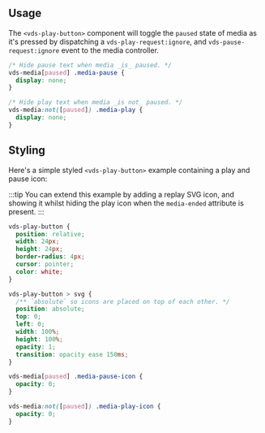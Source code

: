 ## Usage

The `<vds-play-button>` component will toggle the `paused` state of media as it's pressed by
dispatching a `vds-play-request:ignore`, and `vds-pause-request:ignore` event to the media
controller.

<slot name="usage" />

```css copy
/* Hide pause text when media _is_ paused. */
vds-media[paused] .media-pause {
  display: none;
}

/* Hide play text when media _is not_ paused. */
vds-media:not([paused]) .media-play {
  display: none;
}
```

## Styling

Here's a simple styled `<vds-play-button>` example containing a play and pause icon:

:::tip
You can extend this example by adding a replay SVG icon, and showing it whilst hiding the play icon
when the `media-ended` attribute is present.
:::

<slot name="styling" />

```css copy
vds-play-button {
  position: relative;
  width: 24px;
  height: 24px;
  border-radius: 4px;
  cursor: pointer;
  color: white;
}

vds-play-button > svg {
  /** `absolute` so icons are placed on top of each other. */
  position: absolute;
  top: 0;
  left: 0;
  width: 100%;
  height: 100%;
  opacity: 1;
  transition: opacity ease 150ms;
}

vds-media[paused] .media-pause-icon {
  opacity: 0;
}

vds-media:not([paused]) .media-play-icon {
  opacity: 0;
}
```
